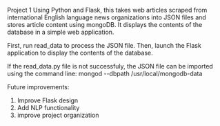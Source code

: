 Project 1
Using Python and Flask, this takes web articles scraped from international English language news organizations into JSON 
files and stores article content using mongoDB.  It displays the contents of the database in a simple web application.

First, run read_data to process the JSON file.  Then, launch the Flask application to display the contents of the database.

If the read_data.py file is not successfuly, the JSON file can be imported using the command line:
mongod --dbpath /usr/local/mongodb-data

Future improvements:
1. Improve Flask design
2. Add NLP functionality
3. improve project organization
